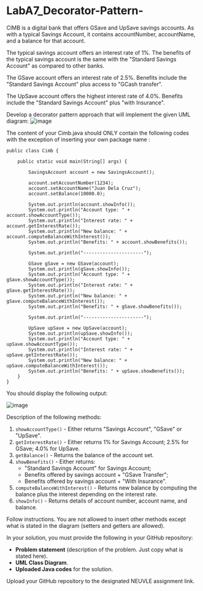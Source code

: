 # LabA7_Decorator-Pattern-

CIMB is a digital bank that offers GSave and UpSave savings accounts. As with a typical Savings Account, it contains accountNumber, accountName, and a balance for that account.

The typical savings account offers an interest rate of 1%. The benefits of the typical savings account is the same with the "Standard Savings Account" as compared to other banks.

The GSave account offers an interest rate of 2.5%. Benefits include the "Standard Savings Account" plus access to "GCash transfer".

The UpSave account offers the highest interest rate of 4.0%. Benefits include the "Standard Savings Account" plus "with Insurance".

Develop a decorator pattern approach that will implement the given UML diagram:
![image](https://github.com/user-attachments/assets/05963dbc-c972-41c7-bfeb-031e29246483)

The content of your Cimb.java should ONLY contain the following codes with the exception of inserting your own package name :

    public class Cimb {
    
    	public static void main(String[] args) {
    		
    		SavingsAccount account = new SavingsAccount();
    		
    		account.setAccountNumber(1234);
    		account.setAccountName("Juan Dela Cruz");
    		account.setBalance(10000.0);
    		
    		System.out.println(account.showInfo());
    		System.out.println("Account type: " + account.showAccountType());
    		System.out.println("Interest rate: " + account.getInterestRate());
    		System.out.println("New balance: " + account.computeBalanceWithInterest());
    		System.out.println("Benefits: " + account.showBenefits());
    		
    		System.out.println("----------------------");
    		
    		GSave gSave = new GSave(account);
    		System.out.println(gSave.showInfo());
    		System.out.println("Account type: " + gSave.showAccountType());
    		System.out.println("Interest rate: " + gSave.getInterestRate());
    		System.out.println("New balance: " + gSave.computeBalanceWithInterest());
    		System.out.println("Benefits: " + gSave.showBenefits());
    		
    		System.out.println("----------------------");
    		
    		UpSave upSave = new UpSave(account);
    		System.out.println(upSave.showInfo());
    		System.out.println("Account type: " + upSave.showAccountType());
    		System.out.println("Interest rate: " + upSave.getInterestRate());
    		System.out.println("New balance: " + upSave.computeBalanceWithInterest());
    		System.out.println("Benefits: " + upSave.showBenefits());
    	}
    }

You should display the following output:

![image](https://github.com/user-attachments/assets/99beb52d-d603-4a15-9494-bf0465c64ec4)

Description of the following methods:

1. `showAccountType()` - Either returns "Savings Account", "GSave" or "UpSave".
2. `getInterestRate()` - Either returns 1% for Savings Account; 2.5% for GSave; 4.0% for UpSave.
3. `getBalance()` - Returns the balance of the account set.
4. `showBenefits()` - Either returns:
   - "Standard Savings Account" for Savings Account;
   - Benefits offered by savings account + "GSave Transfer";
   - Benefits offered by savings account + "With Insurance".
5. `computeBalanceWithInterest()` - Returns new balance by computing the balance plus the interest depending on the interest rate.
6. `showInfo()` - Returns details of account number, account name, and balance.

Follow instructions. You are not allowed to insert other methods except what is stated in the diagram (setters and getters are allowed).


In your solution, you must provide the following in your GitHub repository:

- **Problem statement** (description of the problem. Just copy what is stated here).
- **UML Class Diagram**.
- **Uploaded Java codes** for the solution.


Upload your GitHub repository to the designated NEUVLE assignment link.
